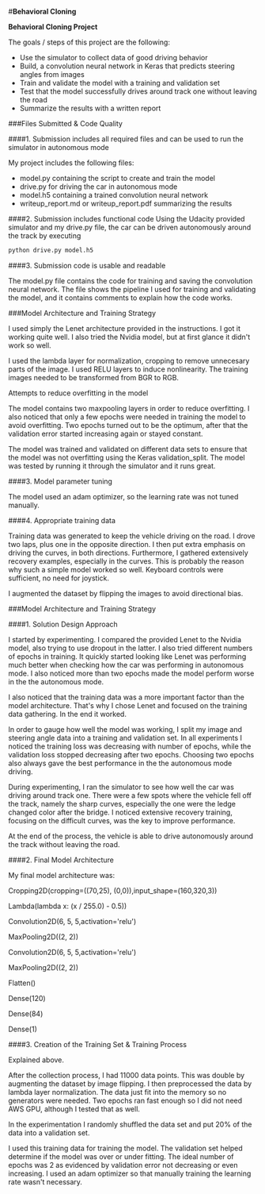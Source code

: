 #**Behavioral Cloning** 


**Behavioral Cloning Project**

The goals / steps of this project are the following:
* Use the simulator to collect data of good driving behavior
* Build, a convolution neural network in Keras that predicts steering angles from images
* Train and validate the model with a training and validation set
* Test that the model successfully drives around track one without leaving the road
* Summarize the results with a written report



###Files Submitted & Code Quality

####1. Submission includes all required files and can be used to run the simulator in autonomous mode

My project includes the following files:
* model.py containing the script to create and train the model
* drive.py for driving the car in autonomous mode
* model.h5 containing a trained convolution neural network 
* writeup_report.md or writeup_report.pdf summarizing the results

####2. Submission includes functional code
Using the Udacity provided simulator and my drive.py file, the car can be driven autonomously around the track by executing 
```sh
python drive.py model.h5
```

####3. Submission code is usable and readable

The model.py file contains the code for training and saving the convolution neural network. The file shows the pipeline I used for training and validating the model, and it contains comments to explain how the code works.

###Model Architecture and Training Strategy

I used simply the Lenet architecture provided in the instructions. I got it working quite well. I also tried the Nvidia model, but at first glance it didn't work so well. 

I used the lambda layer for normalization, cropping to remove unnecesary parts of the image. I used RELU layers to induce nonlinearity. The training images needed to be transformed from BGR to RGB.

Attempts to reduce overfitting in the model

The model contains two maxpooling layers in order to reduce overfitting. I also noticed that only a few epochs were needed in training the model to avoid overfitting. Two epochs turned out to be the optimum, after that the validation error started increasing again or stayed constant. 

The model was trained and validated on different data sets to ensure that the model was not overfitting using the Keras validation_split. The model was tested by running it through the simulator and it runs great. 




####3. Model parameter tuning

The model used an adam optimizer, so the learning rate was not tuned manually.

####4. Appropriate training data

Training data was generated to keep the vehicle driving on the road. I drove two laps, plus one in the opposite direction. I then put extra emphasis on driving the curves, in both directions. Furthermore, I gathered extensively recovery examples, especially in the curves. This is probably the reason why such a simple model worked so well. Keyboard controls were sufficient, no need for joystick. 

I augmented the dataset by flipping the images to avoid directional bias. 


###Model Architecture and Training Strategy

####1. Solution Design Approach

I started by experimenting. I compared the provided Lenet to the Nvidia model, also trying to use dropout in the latter. I also tried different numbers of epochs in training. It quickly started looking like Lenet was performing much better when checking how the car was performing in autonomous mode. I also noticed more than two epochs made the model perform worse in the the autonomous mode. 

I also noticed that the training data was a more important factor than the model architecture. That's why I chose Lenet and focused on the training data gathering. In the end it worked.  


In order to gauge how well the model was working, I split my image and steering angle data into a training and validation set. In all experiments I noticed the training loss was decreasing with number of epochs, while the validation loss stopped decreasing after two epochs. Choosing two epochs also always gave the best performance in the the autonomous mode driving. 

During experimenting, I ran the simulator to see how well the car was driving around track one. There were a few spots where the vehicle fell off the track, namely the sharp curves, especially the one were the ledge changed color after the bridge. I noticed extensive recovery training, focusing on the difficult curves, was the key to improve performance. 

At the end of the process, the vehicle is able to drive autonomously around the track without leaving the road.

####2. Final Model Architecture

My final model architecture was:

Cropping2D(cropping=((70,25), (0,0)),input_shape=(160,320,3))

Lambda(lambda x: (x / 255.0) - 0.5))    

Convolution2D(6, 5, 5,activation='relu')

MaxPooling2D((2, 2))

Convolution2D(6, 5, 5,activation='relu')

MaxPooling2D((2, 2))

Flatten()

Dense(120)

Dense(84)

Dense(1)



####3. Creation of the Training Set & Training Process

Explained above. 

After the collection process, I had 11000 data points. This was double by augmenting the dataset by image flipping. I then preprocessed the data by lambda layer normalization. The data just fit into the memory so no generators were needed. Two epochs ran fast enough so I did not need AWS GPU, although I tested that as well.   

In the experimentation I randomly shuffled the data set and put 20% of the data into a validation set. 

I used this training data for training the model. The validation set helped determine if the model was over or under fitting. The ideal number of epochs was 2 as evidenced by validation error not decreasing or even increasing. I used an adam optimizer so that manually training the learning rate wasn't necessary.
